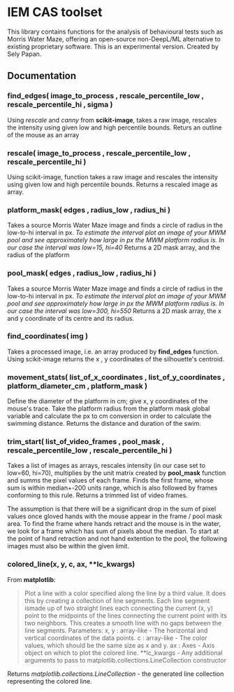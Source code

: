 # IEM CAS toolset
This library contains functions for the analysis of behavioural tests such as Morris Water Maze, offering an open-source non-DeepL/ML alternative to existing proprietary software.
This is an experimental version. Created by Sely Papan.

## Documentation
### find_edges( image_to_process , rescale_percentile_low , rescale_percentile_hi , sigma )
Using *rescale* and *canny* from **scikit-image**, takes a raw image, rescales the intensity using given low and high percentile bounds.
Returs an outline of the mouse as an array

### rescale( image_to_process , rescale_percentile_low , rescale_percentile_hi )
Using scikit-image, function takes a raw image and rescales the intensity using given low and high percentile bounds.
Returns a rescaled image as array.

### platform_mask( edges , radius_low , radius_hi )
Takes a source Morris Water Maze image and finds a circle of radius in the low-to-hi interval in px.
*To estimate the interval plot an image of your MWM pool and see approximately how large in px the MWM platform radius is. In our case the interval was low=15, hi=40*
Returns a 2D mask array, and the radius of the platform

### pool_mask( edges , radius_low , radius_hi )
Takes a source Morris Water Maze image and finds a circle of radius in the low-to-hi interval in px.
*To estimate the interval plot an image of your MWM pool and see approximately how large in px the MWM platform radius is. In our case the interval was low=300, hi=550*
Returns a 2D mask array, the x and y coordinate of its centre and its radius.

### find_coordinates( img )
Takes a processed image, i.e. an array produced by **find_edges** function. Using scikit-image returns the x , y coordinates of the silhouette's centroid.

### movement_stats( list_of_x_coordinates , list_of_y_coordinates , platform_diameter_cm , platform_mask )
Define the diameter of the platform in cm; give x, y coordinates of the mouse's trace. Take the platform radius from the platform mask global variable and calculate the px to cm conversion in order to calculate the swimming distance.
Returns the distance and duration of the swim.

### trim_start( list_of_video_frames , pool_mask , rescale_percentile_low , rescale_percentile_hi )
Takes a list of images as arrays, rescales intensity (in our case set to low=60, hi=70), multiplies by the unit matrix created by **pool_mask** function and summs the pixel values of each frame.
Finds the first frame, whose sum is within median+-200 units range, which is also followed by frames conforming to this rule. 
Returns a trimmed list of video frames.

The assumption is that there will be a significant drop in the sum of pixel values once gloved hands with the mouse appear in the frame / pool mask area. To find the frame where hands retract and the mouse is in the water, we look for a frame which has sum of pixels about the median. To start at the point of hand retraction and not hand extention to the pool, the following images must also be within the given limit.
    
### colored_line(x, y, c, ax, **lc_kwargs)
From **matplotlib**:
>Plot a line with a color specified along the line by a third value. It does this by creating a collection of line segments. Each line segment ismade up of two straight lines each connecting the current (x, y) point to the midpoints of the lines connecting the current point with its two neighbors. This creates a smooth line with no gaps between the line segments.
>Parameters:
>x, y : array-like - The horizontal and vertical coordinates of the data points.
>c : array-like - The color values, which should be the same size as x and y.
>ax : Axes - Axis object on which to plot the colored line.
>**lc_kwargs - Any additional arguments to pass to matplotlib.collections.LineCollection constructor

Returns *matplotlib.collections.LineCollection* - the generated line collection representing the colored line.